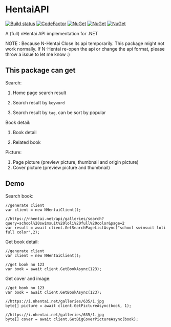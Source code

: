 # HentaiAPI

[![Build status](https://ci.appveyor.com/api/projects/status/9u2xoxn47irix7gp?svg=true)](https://ci.appveyor.com/project/andy840119/nhentaiapi)
[![CodeFactor](https://www.codefactor.io/repository/github/andy840119/nhentaiapi/badge)](https://www.codefactor.io/repository/github/andy840119/nhentaiapi)
[![NuGet](https://img.shields.io/nuget/v/NHentaiAPI.svg)](https://www.nuget.org/packages/NHentaiAPI)
[![NuGet](https://img.shields.io/nuget/dt/NHentaiAPI.svg)](https://www.nuget.org/packages/NHentaiAPI)
[![NuGet](https://img.shields.io/badge/月子我婆-passed-ff69b4.svg)](https://github.com/andy840119/NHentaiAPI)

A (full)  nHentai API implementation for .NET

NOTE : Because N-Hentai Close its api temporarily. This package might not work normally.
If N-Hentai re-open the api or change the api format, please throw a issue to let me know :)

## This package can get

Search:

1. Home page search result

2. Search result by `keyword`

3. Search result by `tag`, can be sort by popular

Book detail:

1. Book detail

2. Related book

Picture:

1. Page picture (preview picture, thumbnail and origin picture)
2. Cover picture (preview picture and thumbnail)

## Demo

Search book:

```CSharp
//generate client
var client = new NHentaiClient();

//https://nhentai.net/api/galleries/search?query=school%20swimsuit%20loli%20full%20color&page=2
var result = await client.GetSearchPageListAsync("school swimsuit loli full color",2);
```

Get book detail:

```CSharp
//generate client
var client = new NHentaiClient();

//get book no 123
var book = await client.GetBookAsync(123);

```

Get cover and image:

```CSharp
//get book no 123
var book = await client.GetBookAsync(123);

//https://i.nhentai.net/galleries/635/1.jpg
byte[] picture = await client.GetPictureAsync(book, 1);

//https://i.nhentai.net/galleries/635/1.jpg
byte[] cover = await client.GetBigCoverPictureAsync(book);
```

